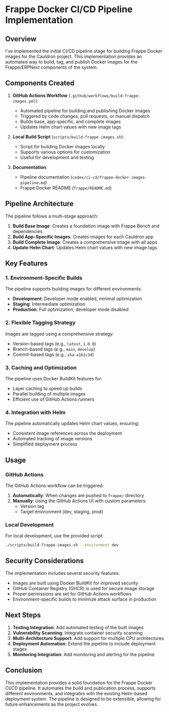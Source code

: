 # Frappe Docker CI/CD Pipeline Implementation

## Overview

I've implemented the initial CI/CD pipeline stage for building Frappe Docker images for the Cauldron project. This implementation provides an automated way to build, tag, and publish Docker images for the Frappe/ERPNext components of the system.

## Components Created

1. **GitHub Actions Workflow** (`.github/workflows/build-frappe-images.yml`):
   - Automated pipeline for building and publishing Docker images
   - Triggered by code changes, pull requests, or manual dispatch
   - Builds base, app-specific, and complete images
   - Updates Helm chart values with new image tags

2. **Local Build Script** (`scripts/build-frappe-images.sh`):
   - Script for building Docker images locally
   - Supports various options for customization
   - Useful for development and testing

3. **Documentation**:
   - Pipeline documentation (`codex/ci-cd/frappe-docker-images-pipeline.md`)
   - Frappe Docker README (`frappe/README.md`)

## Pipeline Architecture

The pipeline follows a multi-stage approach:

1. **Build Base Image**: Creates a foundation image with Frappe Bench and dependencies
2. **Build App-Specific Images**: Creates images for each Cauldron app
3. **Build Complete Image**: Creates a comprehensive image with all apps
4. **Update Helm Chart**: Updates Helm chart values with new image tags

## Key Features

### 1. Environment-Specific Builds

The pipeline supports building images for different environments:
- **Development**: Developer mode enabled, minimal optimization
- **Staging**: Intermediate optimization
- **Production**: Full optimization, developer mode disabled

### 2. Flexible Tagging Strategy

Images are tagged using a comprehensive strategy:
- Version-based tags (e.g., `latest`, `1.0.0`)
- Branch-based tags (e.g., `main`, `develop`)
- Commit-based tags (e.g., `sha-a1b2c3d`)

### 3. Caching and Optimization

The pipeline uses Docker BuildKit features for:
- Layer caching to speed up builds
- Parallel building of multiple images
- Efficient use of GitHub Actions runners

### 4. Integration with Helm

The pipeline automatically updates Helm chart values, ensuring:
- Consistent image references across the deployment
- Automated tracking of image versions
- Simplified deployment process

## Usage

### GitHub Actions

The GitHub Actions workflow can be triggered:

1. **Automatically**: When changes are pushed to `frappe/` directory
2. **Manually**: Using the GitHub Actions UI with custom parameters:
   - Version tag
   - Target environment (dev, staging, prod)

### Local Development

For local development, use the provided script:

```bash
./scripts/build-frappe-images.sh --environment dev
```

## Security Considerations

The implementation includes several security features:

- Images are built using Docker BuildKit for improved security
- GitHub Container Registry (GHCR) is used for secure image storage
- Proper permissions are set for GitHub Actions workflows
- Environment-specific builds to minimize attack surface in production

## Next Steps

1. **Testing Integration**: Add automated testing of the built images
2. **Vulnerability Scanning**: Integrate container security scanning
3. **Multi-Architecture Support**: Add support for multiple CPU architectures
4. **Deployment Automation**: Extend the pipeline to include deployment stages
5. **Monitoring Integration**: Add monitoring and alerting for the pipeline

## Conclusion

This implementation provides a solid foundation for the Frappe Docker CI/CD pipeline. It automates the build and publication process, supports different environments, and integrates with the existing Helm-based deployment system. The pipeline is designed to be extensible, allowing for future enhancements as the project evolves.
